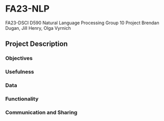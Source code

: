 # FA23-NLP
FA23-DSCI D590 Natural Language Processing Group 10 Project
Brendan Dugan, Jill Henry, Olga Vyrnich

## Project Description
### Objectives
### Usefulness
### Data
### Functionality
### Communication and Sharing
